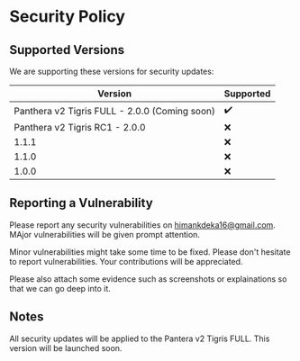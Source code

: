 # Security Policy

## Supported Versions

We are supporting these versions for security updates:

| Version | Supported          |
| ------- | ------------------ |
| Panthera v2 Tigris FULL - 2.0.0 (Coming soon) | ✔️ |
| Panthera v2 Tigris RC1 - 2.0.0 | ❌ |
| 1.1.1   | ❌ |
| 1.1.0   | ❌                |
| 1.0.0   | ❌            |

## Reporting a Vulnerability

Please report any security vulnerabilities on [himankdeka16@gmail.com](himankdeka16@gmail.com). MAjor vulnerabilities will be given prompt attention.

Minor vulnerabilities might take some time to be fixed. Please don't hesitate to report vulnerabilities. Your contributions will be appreciated.

Please also attach some evidence such as screenshots or explainations so that we can go deep into it. 

## Notes
All security updates will be applied to the Pantera v2 Tigris FULL. This version will be launched soon.
